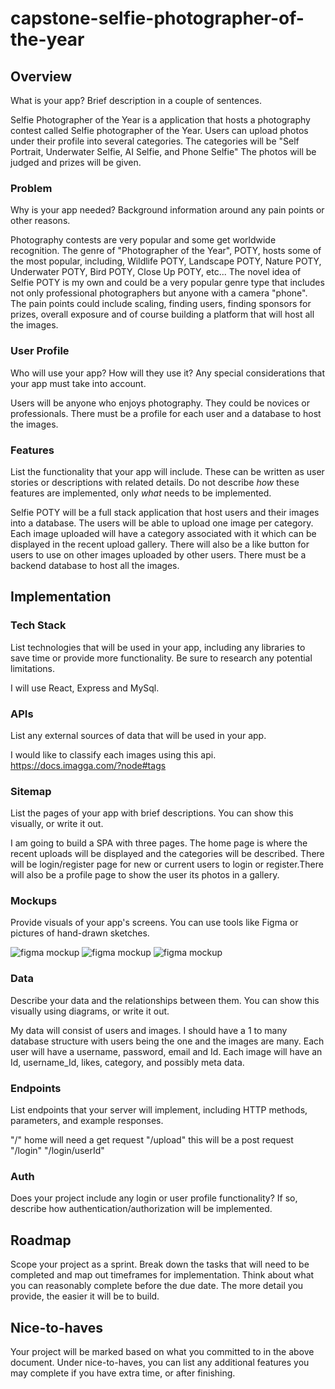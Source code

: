 # capstone-selfie-photographer-of-the-year

## Overview

What is your app? Brief description in a couple of sentences.

Selfie Photographer of the Year is a application that hosts a photography contest called Selfie photographer of the Year. Users can upload photos under their profile into several categories. The categories will be "Self Portrait, Underwater Selfie, AI Selfie, and Phone Selfie" The photos will be judged and prizes will be given.

### Problem

Why is your app needed? Background information around any pain points or other reasons.

Photography contests are very popular and some get worldwide recognition. The genre of "Photographer of the Year", POTY, hosts some of the most popular, including, Wildlife POTY, Landscape POTY, Nature POTY, Underwater POTY, Bird POTY, Close Up POTY, etc... The novel idea of Selfie POTY is my own and could be a very popular genre type that includes not only professional photographers but anyone with a camera "phone". The pain points could include scaling, finding users, finding sponsors for prizes, overall exposure and of course building a platform that will host all the images.

### User Profile

Who will use your app? How will they use it? Any special considerations that your app must take into account.

Users will be anyone who enjoys photography. They could be novices or professionals. There must be a profile for each user and a database to host the images.

### Features

List the functionality that your app will include. These can be written as user stories or descriptions with related details. Do not describe _how_ these features are implemented, only _what_ needs to be implemented.

Selfie POTY will be a full stack application that host users and their images into a database. The users will be able to upload one image per category. Each image uploaded will have a category associated with it which can be displayed in the recent upload gallery. There will also be a like button for users to use on other images uploaded by other users. There must be a backend database to host all the images.

## Implementation

### Tech Stack

List technologies that will be used in your app, including any libraries to save time or provide more functionality. Be sure to research any potential limitations.

I will use React, Express and MySql.

### APIs

List any external sources of data that will be used in your app.

I would like to classify each images using this api. https://docs.imagga.com/?node#tags

### Sitemap

List the pages of your app with brief descriptions. You can show this visually, or write it out.

I am going to build a SPA with three pages. The home page is where the recent uploads will be displayed and the categories will be described. There will be login/register page for new or current users to login or register.There will also be a profile page to show the user its photos in a gallery.

### Mockups

Provide visuals of your app's screens. You can use tools like Figma or pictures of hand-drawn sketches.

![figma mockup](assets/images/mockup.png)
![figma mockup](assets/images/mockup-login-register.png)
![figma mockup](assets/images/mockup-profile.png)

### Data

Describe your data and the relationships between them. You can show this visually using diagrams, or write it out.

My data will consist of users and images. I should have a 1 to many database structure with users being the one and the images are many. Each user will have a username, password, email and Id. Each image will have an Id, username_Id, likes, category, and possibly meta data.

### Endpoints

List endpoints that your server will implement, including HTTP methods, parameters, and example responses.

"/" home will need a get request
"/upload" this will be a post request
"/login"
"/login/userId"

### Auth

Does your project include any login or user profile functionality? If so, describe how authentication/authorization will be implemented.

## Roadmap

Scope your project as a sprint. Break down the tasks that will need to be completed and map out timeframes for implementation. Think about what you can reasonably complete before the due date. The more detail you provide, the easier it will be to build.

## Nice-to-haves

Your project will be marked based on what you committed to in the above document. Under nice-to-haves, you can list any additional features you may complete if you have extra time, or after finishing.
